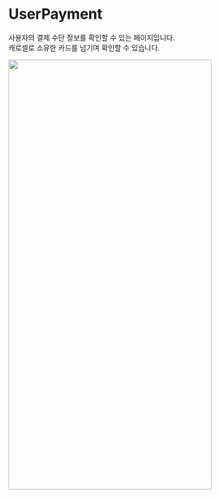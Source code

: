 # UserPayment

사용자의 결제 수단 정보를 확인할 수 있는 페이지입니다.<br />
캐로셀로 소유한 카드를 넘기며 확인할 수 있습니다.

<img width="400" height="848" src="https://github.com/softeerbootcamp-3rd/Team4-HansalChai/assets/37495809/4997d71b-31b7-43c0-8de5-0ac946a3880d">

